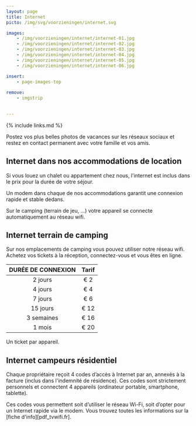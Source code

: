 ```yaml
---
layout: page
title: Internet
picto: /img/svg/voorzieningen/internet.svg

images:
    - /img/voorzieningen/internet/internet-01.jpg
    - /img/voorzieningen/internet/internet-02.jpg
    - /img/voorzieningen/internet/internet-03.jpg
    - /img/voorzieningen/internet/internet-04.jpg
    - /img/voorzieningen/internet/internet-05.jpg
    - /img/voorzieningen/internet/internet-06.jpg

insert:
    - page-images-top
    
remove:
    - imgstrip
    

---
```


{% include links.md %}

Postez vos plus belles photos de vacances sur les réseaux sociaux et restez en contact permanent avec votre famille et vos amis.

## Internet dans nos accommodations de location

Si vous louez un chalet ou appartement chez nous, l'internet est inclus dans le prix pour la durée de votre séjour. 

Un modem dans chaque de nos accommodations garantit une connexion rapide et stable dedans. 

Sur le camping (terrain de jeu, ...) votre appareil se connecte automatiquement au réseau wifi. 

## Internet terrain de camping

Sur nos emplacements de camping vous pouvez utiliser notre réseau wifi. Achetez vos tickets à la réception, connectez-vous et vous êtes en ligne.  

DURÉE DE CONNEXION  | Tarif       | 
:------------------:|:-----------:|
2 jours             |€ 2                
4 jours             |€ 4                     
7 jours             |€ 6        
15 jours            |€ 12        
3 semaines          |€ 16        
1 mois              |€ 20 
 
Un ticket par appareil.


## Internet campeurs résidentiel

Chaque propriétaire reçoit 4 codes d’accès à Internet par an, annexés à la facture (inclus dans l'indemnité de résidence). Ces codes sont strictement personnels et connectent 4 appareils (ordinateur portable, smartphone, tablette).

Ces codes vous permettent soit d’utiliser le réseau Wi-Fi, soit d’opter pour un Internet rapide via le modem. Vous trouvez toutes les informations sur la [fiche d'info][pdf_tvwifi.fr]. 


